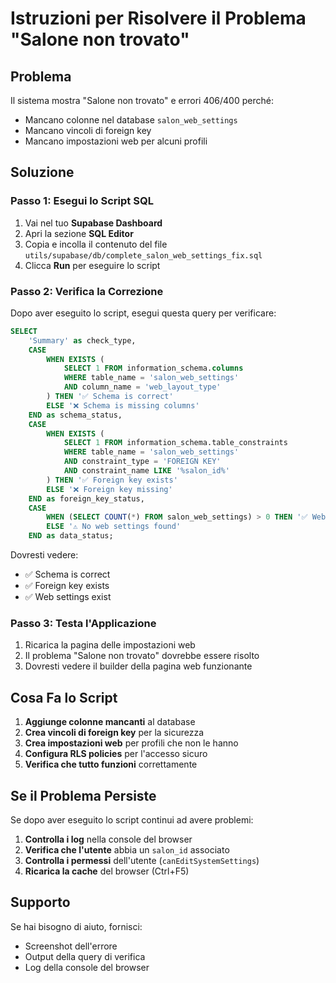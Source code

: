 # Istruzioni per Risolvere il Problema "Salone non trovato"

## Problema
Il sistema mostra "Salone non trovato" e errori 406/400 perché:
- Mancano colonne nel database `salon_web_settings`
- Mancano vincoli di foreign key
- Mancano impostazioni web per alcuni profili

## Soluzione

### Passo 1: Esegui lo Script SQL
1. Vai nel tuo **Supabase Dashboard**
2. Apri la sezione **SQL Editor**
3. Copia e incolla il contenuto del file `utils/supabase/db/complete_salon_web_settings_fix.sql`
4. Clicca **Run** per eseguire lo script

### Passo 2: Verifica la Correzione
Dopo aver eseguito lo script, esegui questa query per verificare:

```sql
SELECT 
    'Summary' as check_type,
    CASE 
        WHEN EXISTS (
            SELECT 1 FROM information_schema.columns 
            WHERE table_name = 'salon_web_settings' 
            AND column_name = 'web_layout_type'
        ) THEN '✅ Schema is correct'
        ELSE '❌ Schema is missing columns'
    END as schema_status,
    CASE 
        WHEN EXISTS (
            SELECT 1 FROM information_schema.table_constraints 
            WHERE table_name = 'salon_web_settings' 
            AND constraint_type = 'FOREIGN KEY'
            AND constraint_name LIKE '%salon_id%'
        ) THEN '✅ Foreign key exists'
        ELSE '❌ Foreign key missing'
    END as foreign_key_status,
    CASE 
        WHEN (SELECT COUNT(*) FROM salon_web_settings) > 0 THEN '✅ Web settings exist'
        ELSE '⚠️ No web settings found'
    END as data_status;
```

Dovresti vedere:
- ✅ Schema is correct
- ✅ Foreign key exists  
- ✅ Web settings exist

### Passo 3: Testa l'Applicazione
1. Ricarica la pagina delle impostazioni web
2. Il problema "Salone non trovato" dovrebbe essere risolto
3. Dovresti vedere il builder della pagina web funzionante

## Cosa Fa lo Script

1. **Aggiunge colonne mancanti** al database
2. **Crea vincoli di foreign key** per la sicurezza
3. **Crea impostazioni web** per profili che non le hanno
4. **Configura RLS policies** per l'accesso sicuro
5. **Verifica che tutto funzioni** correttamente

## Se il Problema Persiste

Se dopo aver eseguito lo script continui ad avere problemi:

1. **Controlla i log** nella console del browser
2. **Verifica che l'utente** abbia un `salon_id` associato
3. **Controlla i permessi** dell'utente (`canEditSystemSettings`)
4. **Ricarica la cache** del browser (Ctrl+F5)

## Supporto

Se hai bisogno di aiuto, fornisci:
- Screenshot dell'errore
- Output della query di verifica
- Log della console del browser
